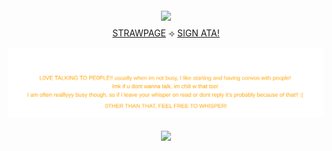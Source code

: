 

<div align="center">


  <img src="https://i.imgur.com/xt2nGkN.png" width="500" style="margin:4px 0;"/>



  <div style="margin:4px 0;">
    <a href="https://calendular.straw.page/">STRAWPAGE</a> ⟢
    <a href="https://calindean.atabook.org/">SIGN ATA!</a>


<p align="center">
  <img src="text2.svg"/>
</p>

  <img src="https://i.imgur.com/i1U6zFY.gif" width="500" style="margin:4px 0;"/>


</div>

</p>


  
 
